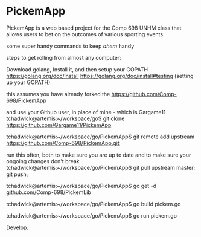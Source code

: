 PickemApp
==========

PickemApp is a web based project for the Comp 698 UNHM class that allows users to bet on the outcomes of various sporting events. 

some super handy commands to keep *ahem* handy

steps to get rolling from almost any computer:

Download golang, Install it, and then setup your GOPATH
https://golang.org/doc/install
https://golang.org/doc/install#testing (setting up your GOPATH)

this assumes you have already forked the https://github.com/Comp-698/PickemApp

and use your Github user, in place of mine - which is Gargame11
tchadwick@artemis:~/workspace/go$ git clone https://github.com/Gargame11/PickemApp

tchadwick@artemis:~/workspace/go/PickemApp$ git remote add upstream https://github.com/Comp-698/PickemApp.git

run this often, both to make sure you are up to date and to make sure your ongoing changes don't break
tchadwick@artemis:~/workspace/go/PickemApp$ git pull upstream master; git push;

tchadwick@artemis:~/workspace/go/PickemApp$ go get -d github.com/Comp-698/PickemLib

tchadwick@artemis:~/workspace/go/PickemApp$ go build pickem.go

tchadwick@artemis:~/workspace/go/PickemApp$ go run pickem.go

Develop.
